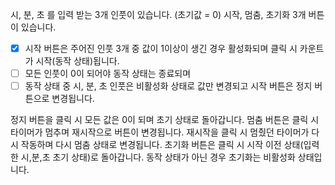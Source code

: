 시, 분, 초 를 입력 받는 3개 인풋이 있습니다. (초기값 = 0)
시작, 멈춤, 초기화 3개 버튼이 있습니다.
- [x] 시작 버튼은 주어진 인풋 3개 중 값이 1이상이 생긴 경우 활성화되며 클릭 시 카운트가 시작(동작 상태)됩니다. 
- [ ] 모든 인풋이 0이 되어야 동작 상태는 종료되며 
- [ ] 동작 상태 중 시, 분, 초 인풋은 비활성화 상태로 값만 변경되고 시작 버튼은 정지 버튼으로 변경됩니다.

정지 버튼을 클릭 시 모든 값은 0이 되며 초기 상태로 돌아갑니다.
멈춤 버튼은 클릭 시 타이머가 멈추며 재시작으로 버튼이 변경됩니다. 재시작을 클릭 시 멈췄던 타이머가 다시 작동하며 다시 멈춤 상태로 변경됩니다.
초기화 버튼은 클릭 시 시작 이전 상태(입력한 시,분,초 초기 상태)로 돌아갑니다.
동작 상태가 아닌 경우 초기화는 비활성화 상태입니다.
